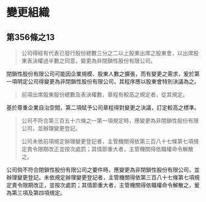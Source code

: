 # 變更組織

## 第356條之13

> 公司得經有代表已發行股份總數三分之二以上股東出席之股東會，以出席股東表決權過半數之同意，變更為非閉鎖性股份有限公司。

閉鎖性股份有限公司可能因企業規模、股東人數之擴張，而有變更之需求，爰於第一項明定公司得變更為非閉鎖性股份有限公司，其程序應以股東會特別決議為之。

> 前項出席股東股份總數及表決權數，章程有較高之規定者，從其規定。

基於尊重企業自治空間，第二項賦予公司章程得對變更之決議，訂定較高之標準。

> 公司不符合第三百五十六條之一第一項規定時，應變更為非閉鎖性股份有限公司，並辦理變更登記。
>
> 公司未依前項規定辦理變更登記者，主管機關得依第三百八十七條第七項規定責令限期改正並按次處罰；其情節重大者，主管機關得依職權命令解散之。

公司倘不符合閉鎖性股份有限公司之要件時，應變更為非閉鎖性股份有限公司，並辦理變更登記。未依規定辦理變更登記者，主管機關得依第三百八十七條第七項規定責令限期改正，並按次處罰；其情節重大者，主管機關得依職權命令解散之，爰為第三項及第四項規定。
